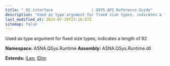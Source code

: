 ```yaml
---
title: "_92 interface                 | QSYS API Reference Guide"
description: "Used as type argument for fixed size types, indicates a length of 92  "
last_modified_at: 2024-07-29T23:16:57Z
sitemap: false
---
```


Used as type argument for fixed size types, indicates a length of 92 

**Namespace:** ASNA.QSys.Runtime
**Assembly:** ASNA.QSys.Runtime.dll

**Extends:** [ILen](/reference/runtime/qsys-runtime/i-len.html), [IDim](/reference/runtime/qsys-runtime/i-dim.html)
<br>
<br>

